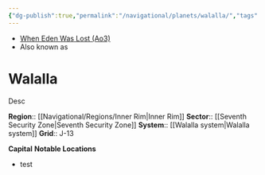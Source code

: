 ```yaml
---
{"dg-publish":true,"permalink":"/navigational/planets/walalla/","tags":["map","innerrim","seventh","planet","unfinished"],"noteIcon":"saber1"}
---
```


- [When Eden Was Lost (Ao3)](https://archiveofourown.org/works/19334440/chapters/45992584)
- Also known as
# Walalla
Desc

**Region**::  [[Navigational/Regions/Inner Rim\|Inner Rim]]
**Sector**::  [[Seventh Security Zone\|Seventh Security Zone]]
**System**::  [[Walalla system\|Walalla system]]
**Grid**::  J-13

**Capital**
**Notable Locations**
- test
